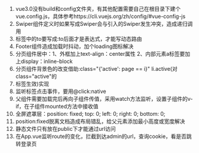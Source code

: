 1. vue3.0没有build和config文件夹，有其他配置需要自己在根目录下建个vue.config.js，具体参考https://cli.vuejs.org/zh/config/#vue-config-js
2. Swiper组件定义时如果写成Swiper会与引入的Swiper发生冲突，造成递归调用
3. <router-link>标签中的to要写成:to后面才是表达式，才能写动态路由
4. Footer组件造成加载时抖动，加个loading图标解决
5. 分页组件居中：1、外框加上text-align：center属性 2、内部元素a标签要加上display：inline-block
6. 分页组件背景色的改变借助:class="{'active': page == i}" li.active(对class="active"的<li>标签生效)实现
7. 监听<router-link>标签点击事件，要用@click:native
8. 父组件需要加载完后再向子组件传值，采用watch方法监听，设置子组件的v-if，在子组件mounted方法中接收值
9. 全屏遮罩层：position: fixed; top: 0; left: 0; right: 0; bottom: 0;
10. position:fixed脱离文档造成布局错乱，给父元素添加最小高度或宽度解决
11. 静态文件只有放在public下才能通过url访问
12. 在App.vue监听route的变化，拦截到达admin的url，查询cookie，看是否跳转登录页